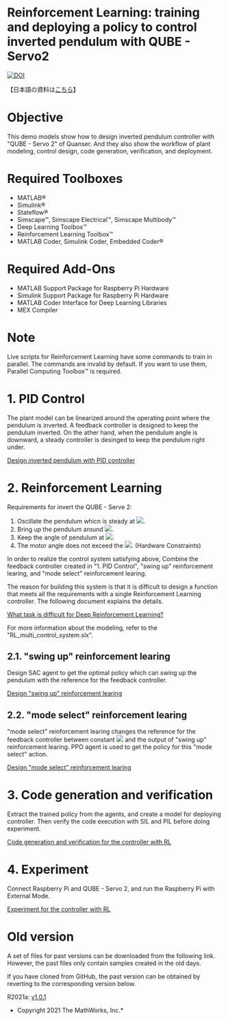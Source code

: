 # Reinforcement Learning: training and deploying a policy to control inverted pendulum with QUBE - Servo2
[![DOI](https://zenodo.org/badge/DOI/10.xxxx/zenodo.xxxxx.svg)]([https://doi.org/10.5281/zenodo.16840616])

【日本語の資料は[こちら](/common/quanserservo2_control_index_ja_md.md)】


# Objective


This demo models show how to design inverted pendulum controller with "QUBE - Servo 2" of Quanser. And they also show the workflow of plant modeling, control design, code generation, verification, and deployment.


# Required Toolboxes

   -  MATLAB® 
   -  Simulink® 
   -  Stateflow® 
   -  Simscape™, Simscape Electrical™, Simscape Multibody™ 
   -  Deep Learning Toolbox™ 
   -  Reinforcement Learning Toolbox™ 
   -  MATLAB Coder, Simulink Coder, Embedded Coder® 

# Required Add-Ons

   -  MATLAB Support Package for Raspberry Pi Hardware 
   -  Simulink Support Package for Raspberry Pi Hardware 
   -  MATLAB Coder Interface for Deep Learning Libraries 
   -  MEX Compiler 

# Note


Live scripts for Reinforcement Learning have some commands to train in parallel. The commands are invalid by default. If you want to use them, Parallel Computing Toolbox™ is required.


# 1. PID Control


The plant model can be linearized around the operating point where the pendulum is inverted. A feedback controller is designed to keep the pendulum inverted. On the ather hand, when the pendulum angle is downward, a steady controller is desinged to keep the pendulum right under.




[Design inverted pendulum with PID controller](/PID/design_PID_control_md.md)


# 2. Reinforcement Learning


Requirements for invert the QUBE - Serve 2:



   1.  Oscillate the pendulum whicn is steady at <img src="https://latex.codecogs.com/gif.latex?\inline&space;0\left\lbrack&space;\deg&space;\right\rbrack"/>. 
   1.  Bring up the pendulum around <img src="https://latex.codecogs.com/gif.latex?\inline&space;180\left\lbrack&space;\deg&space;\right\rbrack"/>. 
   1.  Keep the angle of pendulum at <img src="https://latex.codecogs.com/gif.latex?\inline&space;180\left\lbrack&space;\deg&space;\right\rbrack"/>. 
   1.  The motor angle does not exceed the <img src="https://latex.codecogs.com/gif.latex?\inline&space;\pm&space;150\left\lbrack&space;\deg&space;\right\rbrack"/>. (Hardware Constraints) 



In order to realize the control system satisfying above, Combine the feedback controller created in "1. PID Control", "swing up" reinforcement learing, and "mode select" reinforcement learing.




The reason for building this system is that it is difficult to design a function that meets all the requirements with a single Reinforcement Learning controller. The following document explains the details.




[What task is difficult for Deep Reinforcement Learning?](/RL/RL_design_difficulty_md.md)




For more information about the modeling, refer to the "RL_multi_control_system.slx".


## 2.1. "swing up" reinforcement learing


Design SAC agent to get the optimal policy which can swing up the pendulum with the reference for the feedback controller.




[Design "swing up" reinforcement learing](/RL/design_RL_multi_control_SAC_md.md)


## 2.2. "mode select" reinforcement learing


"mode select" reinforcement learing changes the reference for the feedback controller between constant <img src="https://latex.codecogs.com/gif.latex?\inline&space;180\left\lbrack&space;\deg&space;\right\rbrack"/> and the output of "swing up" reinforcement learing. PPO agent is used to get the policy for this "mode select" action.




[Design "mode select" reinforcement learing](/RL/design_RL_multi_control_PPO_md.md)


# 3. Code generation and verification


Extract the trained policy from the agents, and create a model for deploying controller. Then verify the code execution with SIL and PIL before doing experiment.




[Code generation and verification for the controller with RL](/RL/SIL_PIL_for_RL_multi_control_md.md)


# 4. Experiment


Connect Raspberry Pi and QUBE - Servo 2, and run the Raspberry Pi with External Mode.




[Experiment for the controller with RL](/RL/Exp_RL_multi_control_md.md)


# Old version


A set of files for past versions can be downloaded from the following link. However, the past files only contain samples created in the old days.




If you have cloned from GitHub, the past version can be obtained by reverting to the corresponding version below.


  


R2021a: [v1.0.1](https://github.com/mathworks/Reinforcement-Learning-Inverted-Pendulum-with-QUBE-Servo2/archive/refs/tags/v1.0.1.zip)


  


* Copyright 2021 The MathWorks, Inc.*



